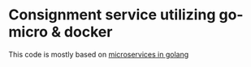 # Consignment service utilizing go-micro & docker
This code is mostly based on [microservices in golang](https://ewanvalentine.io/microservices-in-golang-part-1)

